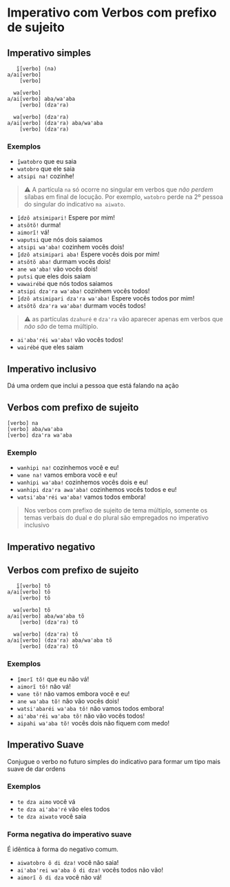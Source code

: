 # Imperativo com Verbos com prefixo de sujeito

## Imperativo simples

```
   ĩ̱[verbo] (na)
a/ai[verbo]
    [verbo]

  wa[verbo]
a/ai[verbo] aba/waꞌaba
    [verbo] (dzaꞌra)

  wa[verbo] (dzaꞌra)
a/ai[verbo] (dzaꞌra) aba/waꞌaba
    [verbo] (dzaꞌra)
```

### Exemplos

- `ĩ̱watobro` que eu saia
- `watobro` que ele saia
- `atsipi na!` cozinhe!
> ⚠️ A partícula `na` só ocorre no singular em verbos que *não perdem* sílabas em final de locução. Por exemplo, `watobro` perde na 2º pessoa do singular do indicativo `ma aiwato`. 
- `ĩ̱dzô atsimipari!` Espere por mim!
- `atsõtõ!` durma!
- `aimorĩ!` vá!
- `waputsi` que nós dois saiamos
- `atsipi waꞌaba!` cozinhem vocês dois!
- `ĩ̱dzô atsimipari aba!` Espere vocês dois por mim!
- `atsõtõ aba!` durmam vocês dois!
- `ane waꞌaba!` vão vocês dois!
- `putsi` que eles dois saiam
- `wawairébé` que nós todos saiamos
- `atsipi dzaꞌra waꞌaba!` cozinhem vocês todos!
- `ĩ̱dzô atsimipari dzaꞌra waꞌaba!` Espere vocês todos por mim!
- `atsõtõ dzaꞌra waꞌaba!` durmam vocês todos!
> ⚠️ as partículas `dzahuré` e `dzaꞌra` vão aparecer apenas em verbos que *não são* de tema múltiplo.
- `aiꞌabaꞌréi waꞌaba!` vão vocês todos!
- `wairébé` que eles saiam

## Imperativo inclusivo
Dá uma ordem que inclui a pessoa que está falando na ação 

## Verbos com prefixo de sujeito

```
[verbo] na
[verbo] aba/waꞌaba
[verbo] dzaꞌra waꞌaba
```

### Exemplo
- `wanhipi na!` cozinhemos você e eu!
- `wane na!` vamos embora você e eu!
- `wanhipi waꞌaba!` cozinhemos vocês dois e eu!
- `wanhipi dzaꞌra awaꞌaba!` cozinhemos vocês todos e eu!
- `watsiꞌabaꞌréi waꞌaba!` vamos todos embora!

> Nos verbos com prefixo de sujeito de tema múltiplo, somente os temas verbais do dual e do plural são empregados no imperativo inclusivo

## Imperativo negativo

## Verbos com prefixo de sujeito

```
   ĩ̱[verbo] tõ
a/ai[verbo] tõ
    [verbo] tõ

  wa[verbo] tõ
a/ai[verbo] aba/waꞌaba tõ
    [verbo] (dzaꞌra) tõ

  wa[verbo] (dzaꞌra) tõ
a/ai[verbo] (dzaꞌra) aba/waꞌaba tõ
    [verbo] (dzaꞌra) tõ
```

### Exemplos

- `ĩ̱morĩ tõ!` que eu não vá!
- `aimorĩ tõ!` não vá!
- `wane tõ!` não vamos embora você e eu!
- `ane waꞌaba tõ!` não vão vocês dois!
- `watsiꞌabaréi waꞌaba tô!` não vamos todos embora!
- `aiꞌabaꞌréi waꞌaba tõ!` não vão vocês todos!
- `aipahi waꞌaba tõ!` vocês dois não fiquem com medo!

## Imperativo Suave

Conjugue o verbo no futuro simples do indicativo para formar um tipo mais suave de dar ordens

### Exemplos

- `te dza aimo` você vá
- `te dza aiꞌabaꞌré` vão eles todos
- `te dza aiwato` você saia

### Forma negativa do imperativo suave

É idêntica à forma do negativo comum.

- `aiwatobro õ di dza!` você não saia!
- `aiꞌabaꞌrei waꞌaba õ di dza!` vocês todos não vão!
- `aimorĩ õ di dza` você não vá!
